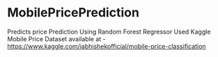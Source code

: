 # MobilePricePrediction
Predicts price Prediction Using Random Forest Regressor
Used Kaggle Mobile Price Dataset available at - https://www.kaggle.com/iabhishekofficial/mobile-price-classification 
